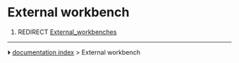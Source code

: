 # External workbench
1.  REDIRECT [External_workbenches](External_workbenches.md)



---
⏵ [documentation index](../README.md) > External workbench
